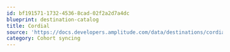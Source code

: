 ```yaml
---
id: bf191571-1732-4536-8cad-02f2a2d7a4dc
blueprint: destination-catalog
title: Cordial
source: 'https://docs.developers.amplitude.com/data/destinations/cordial'
category: Cohort syncing
---
```

